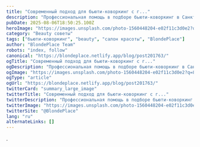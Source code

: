 ```yaml
---
title: "Современный подход для бьюти-коворкинг с г..."
description: "Профессиональная помощь в подборе бьюти-коворкинг в Санкт-Петербурге. Сравнительный обзор лучших вариантов на рынке. Воспользуйтесь профессиональными советами на..."
pubDate: 2025-08-06T18:50:25.100Z
heroImage: "https://images.unsplash.com/photo-1560448204-e02f11c3d0e2?q=80&w=800&auto=format&fit=crop"
category: "Beauty советы"
tags: ["бьюти-коворкинг", "beauty", "салон красоты", "BlondePlace"]
author: "BlondePlace Team"
robots: "index, follow"
canonical: "https://blondeplace.netlify.app/blog/post201763/"
ogTitle: "Современный подход для бьюти-коворкинг с г..."
ogDescription: "Профессиональная помощь в подборе бьюти-коворкинг в Санкт-Петербурге. Сравнительный обзор лучших вариантов на рынке. Воспользуйтесь профессиональными советами на..."
ogImage: "https://images.unsplash.com/photo-1560448204-e02f11c3d0e2?q=80&w=800&auto=format&fit=crop"
ogType: "article"
ogUrl: "https://blondeplace.netlify.app/blog/post201763/"
twitterCard: "summary_large_image"
twitterTitle: "Современный подход для бьюти-коворкинг с г..."
twitterDescription: "Профессиональная помощь в подборе бьюти-коворкинг в Санкт-Петербурге. Сравнительный обзор лучших вариантов на рынке. Воспользуйтесь профессиональными советами на..."
twitterImage: "https://images.unsplash.com/photo-1560448204-e02f11c3d0e2?q=80&w=800&auto=format&fit=crop"
twitterSite: "@BlondePlace"
lang: "ru"
alternateLinks: []
---
```


<script type="application/ld+json">
{
  "@context": "https://schema.org",
  "@type": "HowTo",
  "name": "Современный подход для бьюти-коворкинг с г...",
  "description": "Профессиональная помощь в подборе бьюти-коворкинг в Санкт-Петербурге. Сравнительный обзор лучших вариантов на рынке. Воспользуйтесь профессиональными советами на...",
  "image": {
    "@type": "ImageObject",
    "url": "https://images.unsplash.com/photo-1560448204-e02f11c3d0e2?q=80&w=800&auto=format&fit=crop"
  },
  "aggregateRating": {
    "@type": "AggregateRating",
    "ratingValue": "4.8",
    "reviewCount": 797,
    "bestRating": "5",
    "worstRating": "1"
  },
  "publisher": {
    "@type": "Organization",
    "name": "BlondePlace Beauty Blog",
    "logo": {
      "@type": "ImageObject",
      "url": "https://blondeplace.netlify.app/favicon.svg"
    }
  },
  "datePublished": "2025-08-06T18:50:25.099Z",
  "dateModified": "2025-08-06T18:50:25.099Z",
  "author": {
    "@type": "Person",
    "name": "Эксперт BlondePlace"
  },
  "mainEntityOfPage": {
    "@type": "WebPage",
    "@id": "https://blondeplace.netlify.app/blog/post201763/"
  }
}
</script>

.
